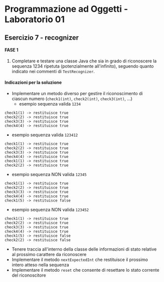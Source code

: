 # Programmazione ad Oggetti - Laboratorio 01
## Esercizio 7 - recognizer

#### FASE 1

1. Completare e testare una classe Java che sia in grado di riconoscere la sequenza 1234 ripetuta (potenzialmente all'infinito), seguendo quanto indicato nei commenti di `TestRecognizer`.

#### Indicazioni per la soluzione

* Implementare un metodo diverso per gestire il riconoscimento di ciascun numero (`check1(int)`, `check2(int)`, `check3(int)`, ...)
  * esempio sequenza valida `1234`
```
check1(1) -> restituisce true
check2(2) -> restituisce true
check3(3) -> restituisce true
check4(4) -> restituisce true
```
  * esempio sequenza valida `123412`
```
check1(1) -> restituisce true
check2(2) -> restituisce true
check3(3) -> restituisce true
check4(4) -> restituisce true
check1(1) -> restituisce true
check2(2) -> restituisce true
```
  * esempio sequenza NON valida `12345`
```
check1(1) -> restituisce true
check2(2) -> restituisce true
check3(3) -> restituisce true
check4(4) -> restituisce true
check1(5) -> restituisce false
```
  * esempio sequenza NON valida `123452`
```
check1(1) -> restituisce true
check2(2) -> restituisce true
check3(3) -> restituisce true
check4(4) -> restituisce true
check1(5) -> restituisce false
check2(2) -> restituisce false
```
* Tenere traccia all'interno della classe delle informazioni di stato relative al prossimo carattere da riconoscere
* Implementare il metodo `nextExpectedInt` che restituisce il prossimo intero atteso nella sequenza
* Implementare il metodo `reset` che consente di resettare lo stato corrente del riconoscitore
